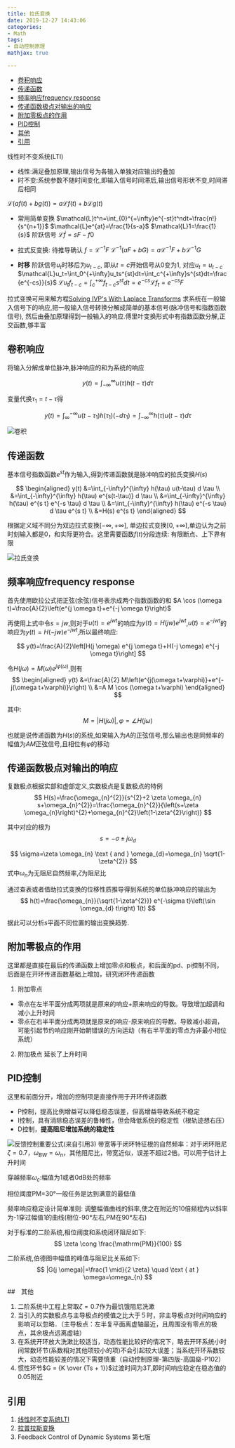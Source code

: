 ```yaml
---
title: 拉氏变换
date: 2019-12-27 14:43:06
categories:
- Math
tags:
- 自动控制原理
mathjax: true

---
```



<!-- @import "[TOC]" {cmd="toc" depthFrom=2 depthTo=3 orderedList=false} -->

<!-- code_chunk_output -->

- [卷积响应](#卷积响应)
- [传递函数](#传递函数)
- [频率响应frequency response](#频率响应frequency-response)
- [传递函数极点对输出的响应](#传递函数极点对输出的响应)
- [附加零极点的作用](#附加零极点的作用)
- [PID控制](#pid控制)
- [其他](#其他)
- [引用](#引用)

<!-- /code_chunk_output -->


线性时不变系统(LTI)
- 线性:满足叠加原理,输出信号为各输入单独对应输出的叠加
- 时不变:系统参数不随时间变化,即输入信号时间滞后,输出信号形状不变,时间滞后相同

$\mathcal{L}(af(t)+bg(t))=a\mathcal{L}f(t)+b\mathcal{L}g(t)$

- 常用简单变换
$\mathcal{L}t^n=\int_{0}^{+\infty}e^{-st}t^ndt=\frac{n!}{s^{n+1}}$
$\mathcal{L}e^{at}=\frac{1}{s-a}$
$\mathcal{L}1=\frac{1}{s}$   阶跃信号
$\mathcal{L}\dot f=sF-f0$

- 拉式反变换: 待推导确认
$f=\mathcal{L}^{-1}F$
$\mathcal{L}^{-1}(aF+bG)=a\mathcal{L}^{-1}F+b\mathcal{L}^{-1}G$
- **时移**
阶跃信号$u_{t}$时移后为$u_{t-c}$, 即从$t=c$开始信号从0变为1, 对应$u_t=u_{t-c}$
$\mathcal{L}u_t=\int_0^{+\infty}u_ts^{st}dt=\int_c^{+\infty}s^{st}dt=\frac{e^{-cs}}{s}$
$\mathcal{L}u_tf_{t-c}=\int_c^{+\infty}f_{t-c}s^{st}dt=e^{-cs}\mathcal{L}f_t=e^{-cs}F$

拉式变换可用来解方程[Solving IVP's With Laplace Transforms](https://tutorial.math.lamar.edu/classes/de/LaplaceIntro.aspx)
求系统在一般输入信号下的响应,把一般输入信号转换分解成简单的基本信号(脉冲信号和指数函数信号),
然后由叠加原理得到一般输入的响应.傅里叶变换形式中有指数函数分解,正交函数,够丰富

## 卷积响应
将输入分解成单位脉冲,脉冲响应的和为系统的响应

$$
y(t)=\int_{-\infty}^{\infty} u(\tau) h(t-\tau) d \tau
$$

变量代换$\tau_{1}=t-\tau$得

$$
y(t)=\int_{\infty}^{-\infty} u\left(t-\tau_{1}\right) h\left(\tau_{1}\right)\left(-d \tau_{1}\right)=\int_{-\infty}^{\infty} h(\tau) u(t-\tau) d \tau
$$

![卷积](拉氏变换/卷积.png)

## 传递函数
基本信号指数函数${e^{st}}$作为输入,得到传递函数就是脉冲响应的拉氏变换$H(s)$

$$
\begin{aligned}
y(t) &=\int_{-\infty}^{\infty} h(\tau) u(t-\tau) d \tau \\
&=\int_{-\infty}^{\infty} h(\tau) e^{s(t-\tau)} d \tau \\
&=\int_{-\infty}^{\infty} h(\tau) e^{s t} e^{-s \tau} d \tau \\
&=\int_{-\infty}^{\infty} h(\tau) e^{-s \tau} d \tau e^{s t} \\
&=H(s) e^{s t}
\end{aligned}
$$

根据定义域不同分为双边拉式变换$[-\infty, +\infty]$, 单边拉式变换$[0, +\infty]$,单边认为之前时刻输入都是0，和实际更符合。这里需要函数$f(t)$分段连续: 有限断点、上下界有限

![拉氏变换](拉氏变换/拉氏变换.png)

## 频率响应frequency response
首先使用欧拉公式把正弦(余弦)信号表示成两个指数函数的和
$A \cos (\omega t)=\frac{A}{2}\left(e^{j \omega t}+e^{-j \omega t}\right)$

再使用上式中令$s=jw$,则对于$u(t)=e^{jwt}$的响应为$y(t)=H(jw)e^{jwt}$,$u(t)=e^{-jwt}$的响应为$y(t)=H(-jw)e^{-jwt}$,所以最终响应:

$$
y(t)=\frac{A}{2}\left[H(j \omega) e^{j \omega t}+H(-j \omega) e^{-j \omega t}\right]
$$

令$H(j \omega)=M(\omega) e^{j \varphi(\omega)}$,则有
$$
\begin{aligned}
y(t) &=\frac{A}{2} M\left(e^{j(\omega t+\varphi)}+e^{-j(\omega t+\varphi)}\right) \\
&=A M \cos (\omega t+\varphi)
\end{aligned}
$$

其中:
$$
M=|H(j \omega)|, \varphi=\angle H(j \omega)
$$

也就是说传递函数为$H(s)$的系统,如果输入为$A$的正弦信号,那么输出也是同频率的幅值为$AM$正弦信号,且相位有$\varphi$的移动

## 传递函数极点对输出的响应
复数极点根据实部和虚部定义,实数极点是复数极点的特例
$$
H(s)=\frac{\omega_{n}^{2}}{s^{2}+2 \zeta \omega_{n} s+\omega_{n}^{2}}=\frac{\omega_{n}^{2}}{\left(s+\zeta \omega_{n}\right)^{2}+\omega_{n}^{2}\left(1-\zeta^{2}\right)}
$$

其中对应的根为
$$
s=-\sigma \pm j \omega_{d}
$$

$$
\sigma=\zeta \omega_{n} \text { and } \omega_{d}=\omega_{n} \sqrt{1-\zeta^{2}}
$$
式中$\omega_{n}$为无阻尼自然频率,$\zeta$为阻尼比

通过查表或者借助拉式变换的位移性质推导得到系统的单位脉冲响应的输出为
$$
h(t)=\frac{\omega_{n}}{\sqrt{1-\zeta^{2}}} e^{-\sigma t}\left(\sin \omega_{d} t\right) 1(t)
$$

据此可以分析$s$平面不同位置的输出变换趋势.

## 附加零极点的作用
这里都是直接在最后的传递函数上增加零点和极点，和后面的pd、pi控制不同，后面是在开环传递函数基础上增加，研究闭环传递函数
1. 附加零点
  - 零点在左半平面分成两项就是原来的响应+原来响应的导数。导致增加超调和减小上升时间
  - 零点在右半平面分成两项就是原来的响应-原来响应的导数。导致减小超调，可能引起节约响应刚开始朝错误的方向运动（有右半平面的零点为非最小相位系统）

2. 附加极点
  延长了上升时间

## PID控制
这里和前面分开，增加的控制项是直接作用于开环传递函数
- P控制，提高比例增益可以降低稳态误差，但高增益导致系统不稳定
- I控制，具有消除稳态误差的鲁棒性，但会降低系统的稳定性（根轨迹想右压）
- D控制，**提高阻尼增加系统的稳定性**

![反馈控制重要公式(来自引用3)](拉氏变换/反馈控制重要公式.png)
带宽等于闭环特征根的自然频率：对于闭环阻尼$\zeta=0.7$，$\omega_{BW}=\omega_{n}$，其他阻尼比，带宽近似，误差不超过2倍。可以用于估计上升时间

穿越频率$\omega_{c}$:幅值为1或者0dB处的频率

相位阈度PM=30°一般任务是达到满意的最低值

频率响应稳定设计简单准则: 调整幅值曲线的斜率,使之在附近的10倍频程内以斜率为-1穿过幅值1的曲线(相位-90°左右,PM在90°左右)

对于标准的二阶系统,相位阈度和系统闭环阻尼如下:
$$
\zeta \cong \frac{\mathrm{PM}}{100}
$$


二阶系统,伯德图中幅值的峰值与阻尼比关系如下:
$$
|G(j \omega)|=\frac{1 \mid}{2 \zeta} \quad \text { at } \omega=\omega_{n}
$$

##　其他
1. 二阶系统中工程上常取$\zeta = 0.7$作为最饥饿阻尼洗漱
2. 当引入的实数极点与主导极点的模值之比大于５时，非主导极点对时间响应的影响可以忽略．（主导极点：左半复平面离虚轴最近，且周围没有零点的极点，其余极点远离虚轴）
3. 在系统开环放大洗漱比较适当，动态性能比较好的情况下，略去开环系统小时间常数环节(系数相对其他项较小的项)不会引起较大误差；当系统开环系数较大，动态性能较差的情况下需要慎重（自动控制原理-第四版-高国燊-P102）
4. 惯性环节$G = {K \over {Ts + 1}}$过渡时间为$3T$,即时间响应稳定在稳态值的0.05附近

## 引用
1. [线性时不变系统LTI](https://zh.wikipedia.org/wiki/%E7%BA%BF%E6%80%A7%E6%97%B6%E4%B8%8D%E5%8F%98%E7%B3%BB%E7%BB%9F%E7%90%86%E8%AE%BA)
2. [拉普拉斯变换](https://zh.wikipedia.org/wiki/%E6%8B%89%E6%99%AE%E6%8B%89%E6%96%AF%E5%8F%98%E6%8D%A2)
3. Feedback Control of Dynamic Systems 第七版
